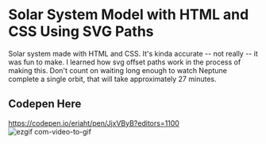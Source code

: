 # Solar System Model with HTML and CSS Using SVG Paths
Solar system made with HTML and CSS. It's kinda accurate -- not really -- it was fun to make. I learned how svg offset paths work in the process of making this. Don't count on waiting long enough to watch Neptune complete a single orbit, that will take approximately 27 minutes.

## Codepen Here
https://codepen.io/eriaht/pen/JjxVByB?editors=1100
<br/>
![ezgif com-video-to-gif](https://github.com/eriaht/solar-system/assets/44909814/0118f59b-a5ac-4548-a54d-58cfd6976f50)
